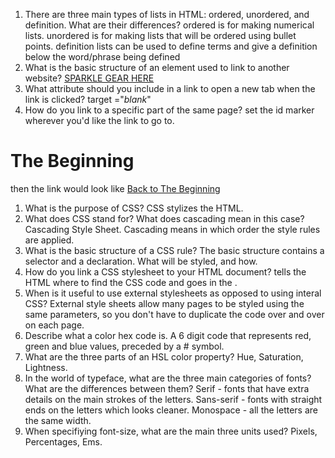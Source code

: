 1.  There are three main types of lists in HTML: ordered, unordered, and definition. What are their differences?
ordered is for making numerical lists.  unordered is for making lists that will be ordered using bullet points.  definition lists can be used to define terms and give a definition below the word/phrase being defined
2.  What is the basic structure of an element used to link to another website?
<a href = "http://www.fractalfunhouse.com" target= "_blank_"> SPARKLE GEAR HERE</a>
3.  What attribute should you include in a link to open a new tab when the link is clicked?  target ="_blank_"
4.  How do you link to a specific part of the same page?
set the id marker wherever you'd like the link to go to.
<h1 id="beginning">The Beginning</h1>

then the link would look like
<a href="#beginning">Back to The Beginning </a>


1.  What is the purpose of CSS?
CSS stylizes the HTML.
2.  What does CSS stand for? What does cascading mean in this case?
Cascading Style Sheet.  Cascading means in which order the style rules are applied.
3.  What is the basic structure of a CSS rule? The basic structure contains a selector and a declaration.  What will be styled, and how.
4.  How do you link a CSS stylesheet to your HTML document? <link/> tells the HTML where to find the CSS code and goes in the <head>.
5.  When is it useful to use external stylesheets as opposed to using interal CSS?
External style sheets allow many pages to be styled using the same parameters, so you don't have to duplicate the code over and over on each page.
6.  Describe what a color hex code is. A 6 digit code that represents red, green and blue values, preceded by a # symbol.
7.  What are the three parts of an HSL color property? Hue, Saturation, Lightness.
8.  In the world of typeface, what are the three main categories of fonts? What are the differences between them? Serif - fonts that have extra details on the main strokes of the letters.
Sans-serif - fonts with straight ends on the letters which looks cleaner.
Monospace - all the letters are the same width.
9.  When specifiying font-size, what are the main three units used? Pixels, Percentages, Ems.
